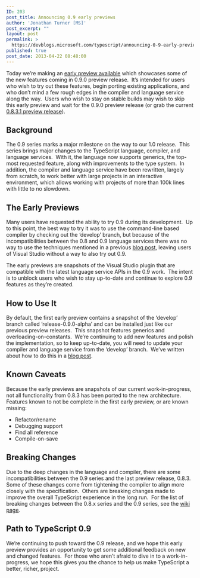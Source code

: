 ```yaml
---
ID: 203
post_title: Announcing 0.9 early previews
author: 'Jonathan Turner [MS]'
post_excerpt: ""
layout: post
permalink: >
  https://devblogs.microsoft.com/typescript/announcing-0-9-early-previews/
published: true
post_date: 2013-04-22 08:48:00
---
```

Today we’re making an [early preview available][1] which showcases some of the new features coming in 0.9.0 preview release.  It’s intended for users who wish to try out these features, begin porting existing applications, and who don’t mind a few rough edges in the compiler and language service along the way.  Users who wish to stay on stable builds may wish to skip this early preview and wait for the 0.9.0 preview release (or grab the current [0\.8.3.1 preview release][2]).
## Background

The 0.9 series marks a major milestone on the way to our 1.0 release.  This series brings major changes to the TypeScript language, compiler, and language services.  With it, the language now supports generics, the top-most requested feature, along with improvements to the type system.  In addition, the compiler and language service have been rewritten, largely from scratch, to work better with large projects in an interactive environment, which allows working with projects of more than 100k lines with little to no slowdown.

## The Early Previews

Many users have requested the ability to try 0.9 during its development.  Up to this point, the best way to try it was to use the command-line based compiler by checking out the ‘develop’ branch, but because of the incompatibilities between the 0.8 and 0.9 language services there was no way to use the techniques mentioned in a previous [blog post][3], leaving users of Visual Studio without a way to also try out 0.9. 

The early previews are snapshots of the Visual Studio plugin that are compatible with the latest language service APIs in the 0.9 work.  The intent is to unblock users who wish to stay up-to-date and continue to explore 0.9 features as they’re created.

## How to Use It

By default, the first early preview contains a snapshot of the ‘develop’ branch called ‘release-0.9.0-alpha’ and can be installed just like our previous preview releases.  This snapshot features generics and overloading-on-constants.  We’re continuing to add new features and polish the implementation, so to keep up-to-date, you will need to update your compiler and language service from the ‘develop’ branch.  We’ve written about how to do this in a [blog post][3].

## Known Caveats

Because the early previews are snapshots of our current work-in-progress, not all functionality from 0.8.3 has been ported to the new architecture.  Features known to not be complete in the first early preview, or are known missing:

*   Refactor/rename 
*   Debugging support
*   Find all reference
*   Compile-on-save

## Breaking Changes

Due to the deep changes in the language and compiler, there are some incompatibilities between the 0.9 series and the last preview release, 0.8.3.  Some of these changes come from tightening the compiler to align more closely with the specification.  Others are breaking changes made to improve the overall TypeScript experience in the long run.  For the list of breaking changes between the 0.8.x series and the 0.9 series, see the [wiki page][4].

## Path to TypeScript 0.9

We’re continuing to push toward the 0.9 release, and we hope this early preview provides an opportunity to get some additional feedback on new and changed features.  For those who aren’t afraid to dive in to a work-in-progress, we hope this gives you the chance to help us make TypeScript a better, richer, project.

 [1]: https://typescript.codeplex.com/releases/view/105503
 [2]: http://www.microsoft.com/en-us/download/details.aspx?id=34790
 [3]: http://blogs.msdn.com/b/typescript/archive/2013/01/29/trying-the-latest-typescript-build.aspx
 [4]: https://typescript.codeplex.com/wikipage?title=Known%20breaking%20changes%20between%200.8%20and%200.9
